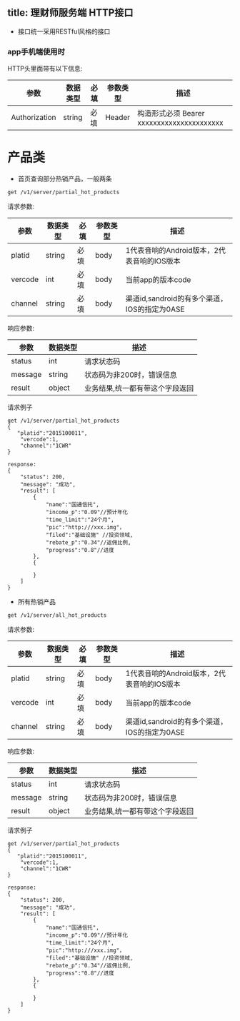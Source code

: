 title:	理财师服务端 HTTP接口
---------------------

- 接口统一采用RESTful风格的接口

### app手机端使用时


HTTP头里面带有以下信息:

参数 | 数据类型 | 必填|参数类型|描述
---|--- |--- | ---| ---
Authorization | string | 必填| Header| 构造形式必须 Bearer xxxxxxxxxxxxxxxxxxxxxx


# 产品类

- 首页查询部分热销产品，一般两条

```
get /v1/server/partial_hot_products
```
请求参数:

参数 | 数据类型 | 必填|参数类型|描述
---|--- |--- | ---| ---
platid| string | 必填| body|1代表音响的Android版本，2代表音响的IOS版本
vercode | int | 必填| body|当前app的版本code
channel | string | 必填| body|渠道id,sandroid的有多个渠道，IOS的指定为0ASE


响应参数:

参数 | 数据类型 | 描述
---|--- |---
status| int | 请求状态码
message| string | 状态码为非200时，错误信息
result | object | 业务结果,统一都有带这个字段返回

请求例子

```
get /v1/server/partial_hot_products
{
   "platid":"2015100011",
	"vercode":1,  
	"channel":"1CWR"
}

response:
{
    "status": 200,
    "message": "成功",
    "result": [
    	{
    		"name":"国通信托",
    		"income_p":"0.09"//预计年化
    		"time_limit":"24个月",
    		"pic":"http:///xxx.img"，
    		"filed":"基础设施" //投资领域,
    		"rebate_p":"0.34"//返佣比例,
    		"progress":"0.8"//进度
    	},
    	{
    	
    	}
    ]
}

```

- 所有热销产品

```
get /v1/server/all_hot_products
```
请求参数:

参数 | 数据类型 | 必填|参数类型|描述
---|--- |--- | ---| ---
platid| string | 必填| body|1代表音响的Android版本，2代表音响的IOS版本
vercode | int | 必填| body|当前app的版本code
channel | string | 必填| body|渠道id,sandroid的有多个渠道，IOS的指定为0ASE


响应参数:

参数 | 数据类型 | 描述
---|--- |---
status| int | 请求状态码
message| string | 状态码为非200时，错误信息
result | object | 业务结果,统一都有带这个字段返回

请求例子

```
get /v1/server/partial_hot_products
{
   "platid":"2015100011",
	"vercode":1,  
	"channel":"1CWR"
}

response:
{
    "status": 200,
    "message": "成功",
    "result": [
    	{
    		"name":"国通信托",
    		"income_p":"0.09"//预计年化
    		"time_limit":"24个月",
    		"pic":"http:///xxx.img"，
    		"filed":"基础设施" //投资领域,
    		"rebate_p":"0.34"//返佣比例,
    		"progress":"0.8"//进度
    	},
    	{
    	
    	}
    ]
}

```

